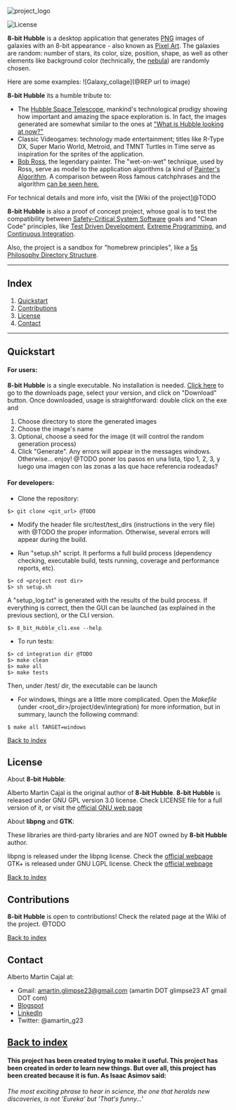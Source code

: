 <!--- PROJECT LOGO --->
![project_logo](https://github.com/amcajal/8_bit_hubble/blob/master/project/doc/media/8_bit_hubble_logo.png)

<!--- BADGES AND SHIELDS --->
![License](https://img.shields.io/badge/License-GPL%20v3.0-blue.svg)

<!--- PROJECT SUMMARY/OVERVIEW --->
**8-bit Hubble** is a desktop application that generates [PNG](https://es.wikipedia.org/wiki/Portable_Network_Graphics) images of galaxies
with an 8-bit appearance - also known as [Pixel Art](https://en.wikipedia.org/wiki/Pixel_art). 
The galaxies are random: number of stars, its color, size, position, shape, 
as well as other elements like background
color (technically, the [nebula](https://en.wikipedia.org/wiki/Nebula)) are randomly chosen.

Here are some examples:
![Galaxy_collage](@REP url to image)

**8-bit Hubble** its a humble tribute to:
- The [Hubble Space Telescope](http://hubblesite.org/), mankind's technological prodigy 
showing how important and amazing
the space exploration is. In fact, the images generated are somewhat similar 
to the ones at ["What is Hubble looking at now?"](http://spacetelescopelive.org/)
- Classic Videogames: technology made entertainment;
titles like R-Type DX, Super Mario World, Metroid,
and TMNT Turtles in Time serve as inspiration for the sprites of the application.
- [Bob Ross](https://en.wikipedia.org/wiki/Bob_Ross), the legendary painter. 
The "wet-on-wet" technique, used by Ross, serve as model to
the application algorithms (a kind of [Painter's Algorithm](https://en.wikipedia.org/wiki/Painter%27s_algorithm). 
A comparison between Ross famous catchphrases and the algorithm [can be seen here.](@TODO)

For technical details and more info, visit the [Wiki of the project]@TODO

**8-bit Hubble** is also a proof of concept project, whose goal is to test the
compatibility between [Safety-Critical System Software](https://en.wikipedia.org/wiki/Safety-critical_system) goals
and "Clean Code" principles, like
[Test Driven Development](https://en.wikipedia.org/wiki/Test-driven_development),
[Extreme Programming](https://en.wikipedia.org/wiki/Extreme_programming),
and [Continuous Integration](https://en.wikipedia.org/wiki/Continuous_integration).

Also, the project is a sandbox for "homebrew principles", like a [5s Philosophy Directory Structure](@TODO).

---

## Index
1. [Quickstart](#quickstart)
2. [Contributions](#contributions)
3. [License](#license)
4. [Contact](#contact)

---

## Quickstart
#### For users:
**8-bit Hubble** is a single executable. No installation is needed.
[Click here](https://github.com/amcajal/8_bit_hubble/tree/master/downloads) to go to the downloads page, select your version, and click on "Download" button.
Once downloaded, usage is straightforward: double click on the exe and
1. Choose directory to store the generated images
2. Choose the image's name
3. Optional, choose a seed for the image (it will control the random generation process)
4. Click "Generate".
Any errors will appear in the messages windows. Otherwise... enjoy!
@TODO poner los pasos en una lista, tipo 1, 2, 3, y luego una imagen con las zonas a las que hace referencia rodeadas?

#### For developers:

- Clone the repository: 
```
$> git clone <git_url> @TODO
```

- Modify the header file src/test/test_dirs (instructions in the very file) with @TODO
the proper information. Otherwise, several errors will appear during the build.

- Run "setup.sh" script. It performs a full build process
(dependency checking, executable build, tests running, coverage and performance reports, etc).
```
$> cd <project root dir>
$> sh setup.sh
```

A "setup_log.txt" is generated with the results of the build process.
If everything is correct, then the GUI can be launched (as explained in the previous section), or
the CLI version.

```
$> 8_bit_Hubble_cli.exe --help
```

- To run tests:
```
$> cd integration dir @TODO
$> make clean
$> make all
$> make tests
```
Then, under /test/ dir, the executable can be launch

- For windows, things are a little more complicated. Open the _Makefile_ (under <root_dir>/project/dev/integration) for more information, but in summary, launch the following command:
```
$ make all TARGET=windows
```

[Back to index](#index)


## License

About **8-bit Hubble**:

Alberto Martin Cajal is the original author of **8-bit Hubble**. 
**8-bit Hubble** is released under GNU GPL version 3.0 license. Check LICENSE file for a full version of it, or visit the [official GNU web page](https://www.gnu.org/licenses/gpl-3.0.en.html)


About **libpng** and **GTK**:

These libraries are third-party libraries and are NOT owned by **8-bit Hubble** author.

libpng is released under the libpng license. Check the [official webpage](http://www.libpng.org/pub/png/libpng.html)
GTK+ is released under GNU LGPL license. Check the [official webpage](https://developer.gnome.org/gtk3/stable/index.html)

[Back to index](#index)


## Contributions
**8-bit Hubble** is open to contributions! Check the related page at the Wiki of the project. @TODO

[Back to index](#index)


## Contact
Alberto Martin Cajal at:
 
- Gmail: amartin.glimpse23@gmail.com (amartin DOT glimpse23 AT gmail DOT com)
- [Blogspot](http://glimpse-23.blogspot.com.es/)
- [LinkedIn](https://es.linkedin.com/in/alberto-martin-cajal-b0a63379)
- Twitter: @amartin_g23

[Back to index](#index)
---

#### This project has been created trying to make it useful. This project has been created in order to learn new things. But over all, this project has been created because it is fun. As Isaac Asimov said:

*The most exciting phrase to hear in science, the one that heralds new discoveries, is not 'Eureka' but 'That's funny...'*
